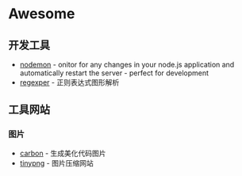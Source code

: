 # Awesome

## 开发工具

- [nodemon](https://github.com/remy/nodemon) - onitor for any changes in your node.js application and automatically restart the server - perfect for development
- [regexper](https://regexper.com/) - 正则表达式图形解析

## 工具网站

### 图片

- [carbon](https://carbon.now.sh) - 生成美化代码图片
- [tinypng](https://tinypng.com/) - 图片压缩网站
